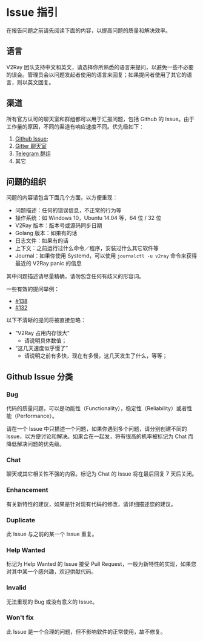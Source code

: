 # Issue 指引

在报告问题之前请先阅读下面的内容，以提高问题的质量和解决效率。

## 语言
V2Ray 团队支持中文和英文，请选择你所熟悉的语言来提问，以避免一些不必要的误会。管理员会以问题发起者使用的语言来回复；如果提问者使用了其它的语言，则以英文回复。

## 渠道
所有官方认可的聊天室和群组都可以用于汇报问题，包括 Github 的 Issue。由于工作量的原因，不同的渠道有响应速度不同。优先级如下：

1. [Github Issue](https://github.com/v2ray/v2ray-core/issues);
2. [Gitter 聊天室](gitter.im/v2ray/v2ray-core)
3. [Telegram 群组](https://telegram.me/projectv2ray)
4. 其它

## 问题的组织
问题的内容请包含下面几个方面，以方便重现：
* 问题描述：任何的错误信息，不正常的行为等
* 操作系统：如 Windows 10，Ubuntu 14.04 等，64 位 / 32 位
* V2Ray 版本：版本号或源码同步日期
* Golang 版本：如果有的话
* 日志文件：如果有的话
* 上下文：之前运行过什么命令／程序，安装过什么其它软件等
* Journal：如果你使用 Systemd，可以使用 ```journalctl -u v2ray``` 命令来获得最近的 V2Ray panic 的信息

其中问题描述请尽量精确，请勿包含任何有歧义的形容词。

一些有效的提问举例：
* [#138](https://github.com/v2ray/v2ray-core/issues/138)
* [#132](https://github.com/v2ray/v2ray-core/issues/132)

以下不清晰的提问将被直接忽略：
* “V2Ray 占用内存很大”
  * 请说明具体数值；
* “这几天速度似乎慢了”
  * 请说明之前有多快，现在有多慢，这几天发生了什么，等等；

## Github Issue 分类

### Bug
代码的质量问题，可以是功能性（Functionality），稳定性（Reliability）或者性能（Performance）。

请在一个 Issue 中只描述一个问题，如果你遇到多个问题，请分别创建不同的 Issue，以方便讨论和解决。如果合在一起发，将有很高的机率被标记为 Chat 而降低解决问题的优先级。

### Chat
聊天或其它相关性不强的内容。标记为 Chat 的 Issue 将在最后回复 7 天后关闭。

### Enhancement
有关新特性的建议，如果是针对现有代码的修改，请详细描述您的建议。

### Duplicate
此 Issue 与之前的某一个 Issue 重复。

### Help Wanted
标记为 Help Wanted 的 Issue 接受 Pull Request，一般为新特性的实现，如果您对其中某一个感兴趣，欢迎供献代码。

### Invalid
无法重现的 Bug 或没有意义的 Issue。

### Won't fix
此 Issue 是一个合理的问题，但不影响软件的正常使用，故不修复。

